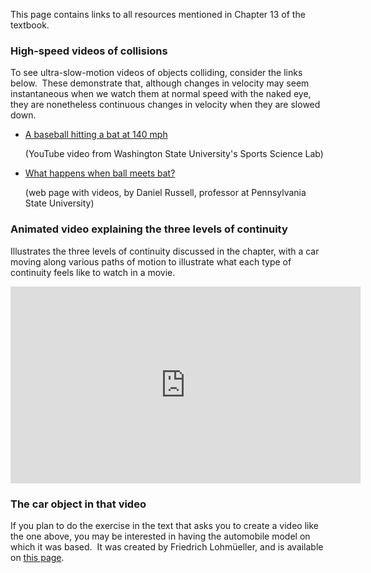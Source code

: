 
This page contains links to all resources mentioned in Chapter 13 of the
textbook.

### High-speed videos of collisions

To see ultra-slow-motion videos of objects colliding, consider the links
below.  These demonstrate that, although changes in velocity may seem
instantaneous when we watch them at normal speed with the naked eye, they
are nonetheless continuous changes in velocity when they are slowed down.

  * [A baseball hitting a bat at 140
    mph](http://www.youtube.com/watch?v=zLcVTjiYmoM)

    (YouTube video from Washington State University's Sports Science Lab)

  * [What happens when ball meets
    bat?](http://www.acs.psu.edu/drussell/bats/ball-bat-0.html)

    (web page with videos, by Daniel Russell, professor at Pennsylvania
    State University)

### Animated video explaining the three levels of continuity

Illustrates the three levels of continuity discussed in the chapter, with a
car moving along various paths of motion to illustrate what each type of
continuity feels like to watch in a movie.

<iframe width="560" height="315" src="https://www.youtube.com/embed/A3lDRn6jafs" frameborder="0" allowfullscreen></iframe>

### The car object in that video

If you plan to do the exercise in the text that asks you to create a video
like the one above, you may be interested in having the automobile model on
which it was based.  It was created by Friedrich Lohmüeller, and is
available on [this
page](http://www.f-lohmueller.de/pov_tut/objects/obj_950e.htm).
